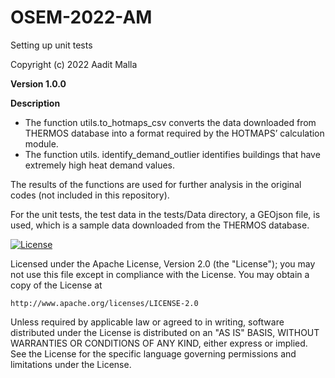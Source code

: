 # OSEM-2022-AM
Setting up unit tests

Copyright (c) 2022 Aadit Malla


**Version 1.0.0**

**Description**<br>

* The function utils.to_hotmaps_csv converts the data downloaded from THERMOS database into a format required by the HOTMAPS’ calculation module.
* The function utils. identify_demand_outlier identifies buildings that have extremely high heat demand values.

The results of the functions are used for further analysis in the original codes (not included in this repository).

For the unit tests, the test data in the tests/Data directory, a GEOjson file, is used, which is a sample data downloaded from the THERMOS database.


[![License](https://img.shields.io/badge/License-Apache%202.0-blue.svg)](https://opensource.org/licenses/Apache-2.0)

Licensed under the Apache License, Version 2.0 (the "License");
you may not use this file except in compliance with the License.
You may obtain a copy of the License at

    http://www.apache.org/licenses/LICENSE-2.0

Unless required by applicable law or agreed to in writing, software
distributed under the License is distributed on an "AS IS" BASIS,
WITHOUT WARRANTIES OR CONDITIONS OF ANY KIND, either express or implied.
See the License for the specific language governing permissions and
limitations under the License.
